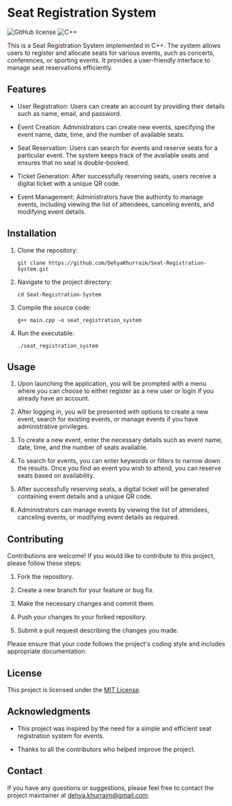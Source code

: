 # Seat Registration System

![GitHub license](https://img.shields.io/badge/license-MIT-blue.svg)
![C++](https://img.shields.io/badge/c++-%2300599C.svg?style=for-the-badge&logo=c%2B%2B&logoColor=white)

This is a Seat Registration System implemented in C++. The system allows users to register and allocate seats for various events, such as concerts, conferences, or sporting events. It provides a user-friendly interface to manage seat reservations efficiently.

## Features

- User Registration: Users can create an account by providing their details such as name, email, and password.

- Event Creation: Administrators can create new events, specifying the event name, date, time, and the number of available seats.

- Seat Reservation: Users can search for events and reserve seats for a particular event. The system keeps track of the available seats and ensures that no seat is double-booked.

- Ticket Generation: After successfully reserving seats, users receive a digital ticket with a unique QR code.

- Event Management: Administrators have the authority to manage events, including viewing the list of attendees, canceling events, and modifying event details.

## Installation

1. Clone the repository:

   ```
   git clone https://github.com/DehyaKhurraim/Seat-Registration-System.git
   ```

2. Navigate to the project directory:

   ```
   cd Seat-Registration-System
   ```

3. Compile the source code:

   ```
   g++ main.cpp -o seat_registration_system
   ```

4. Run the executable:

   ```
   ./seat_registration_system
   ```

## Usage

1. Upon launching the application, you will be prompted with a menu where you can choose to either register as a new user or login if you already have an account.

2. After logging in, you will be presented with options to create a new event, search for existing events, or manage events if you have administrative privileges.

3. To create a new event, enter the necessary details such as event name, date, time, and the number of seats available.

4. To search for events, you can enter keywords or filters to narrow down the results. Once you find an event you wish to attend, you can reserve seats based on availability.

5. After successfully reserving seats, a digital ticket will be generated containing event details and a unique QR code.

6. Administrators can manage events by viewing the list of attendees, canceling events, or modifying event details as required.

## Contributing

Contributions are welcome! If you would like to contribute to this project, please follow these steps:

1. Fork the repository.

2. Create a new branch for your feature or bug fix.

3. Make the necessary changes and commit them.

4. Push your changes to your forked repository.

5. Submit a pull request describing the changes you made.

Please ensure that your code follows the project's coding style and includes appropriate documentation.

## License

This project is licensed under the [MIT License](LICENSE).

## Acknowledgments

- This project was inspired by the need for a simple and efficient seat registration system for events.

- Thanks to all the contributors who helped improve the project.

## Contact

If you have any questions or suggestions, please feel free to contact the project maintainer at [dehya.khurraim@gmail.com](mailto:dehya.khurraim@gmail.com).

